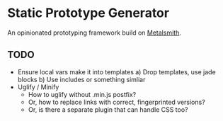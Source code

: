 # Static Prototype Generator

An opinionated prototyping framework build on [Metalsmith](http://www.metalsmith.io/).

## TODO

* Ensure local vars make it into templates
  a) Drop templates, use jade blocks
  b) Use includes or something simliar
* Uglify / Minify
  - How to uglify without .min.js postfix?
  - Or, how to replace links with correct, fingerprinted versions?
  - Or, is there a separate plugin that can handle CSS too?
